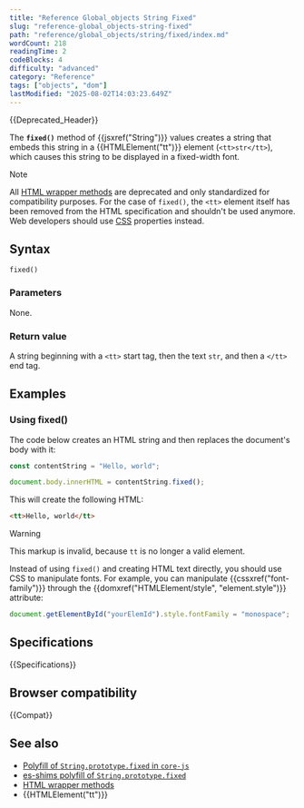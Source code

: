 ```yaml
---
title: "Reference Global_objects String Fixed"
slug: "reference-global_objects-string-fixed"
path: "reference/global_objects/string/fixed/index.md"
wordCount: 218
readingTime: 2
codeBlocks: 4
difficulty: "advanced"
category: "Reference"
tags: ["objects", "dom"]
lastModified: "2025-08-02T14:03:23.649Z"
---
```



{{Deprecated_Header}}

The **`fixed()`** method of {{jsxref("String")}} values creates a string that embeds this string in a {{HTMLElement("tt")}} element (`<tt>str</tt>`), which causes this string to be displayed in a fixed-width font.

> [!NOTE]
> All [HTML wrapper methods](/en-US/docs/Web/JavaScript/Reference/Global_Objects/String#html_wrapper_methods) are deprecated and only standardized for compatibility purposes. For the case of `fixed()`, the `<tt>` element itself has been removed from the HTML specification and shouldn't be used anymore. Web developers should use [CSS](/en-US/docs/Web/CSS) properties instead.

## Syntax

```js-nolint
fixed()
```

### Parameters

None.

### Return value

A string beginning with a `<tt>` start tag, then the text `str`, and then a `</tt>` end tag.

## Examples

### Using fixed()

The code below creates an HTML string and then replaces the document's body with it:

```js
const contentString = "Hello, world";

document.body.innerHTML = contentString.fixed();
```

This will create the following HTML:

```html
<tt>Hello, world</tt>
```

> [!WARNING]
> This markup is invalid, because `tt` is no longer a valid element.

Instead of using `fixed()` and creating HTML text directly, you should use CSS to manipulate fonts. For example, you can manipulate {{cssxref("font-family")}} through the {{domxref("HTMLElement/style", "element.style")}} attribute:

```js
document.getElementById("yourElemId").style.fontFamily = "monospace";
```

## Specifications

{{Specifications}}

## Browser compatibility

{{Compat}}

## See also

- [Polyfill of `String.prototype.fixed` in `core-js`](https://github.com/zloirock/core-js#ecmascript-string-and-regexp)
- [es-shims polyfill of `String.prototype.fixed`](https://www.npmjs.com/package/es-string-html-methods)
- [HTML wrapper methods](/en-US/docs/Web/JavaScript/Reference/Global_Objects/String#html_wrapper_methods)
- {{HTMLElement("tt")}}
